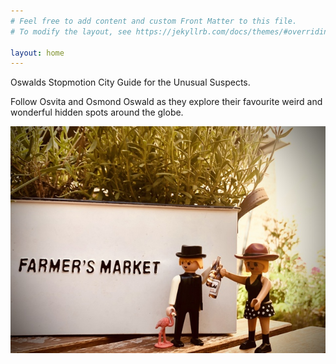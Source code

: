 ```yaml
---
# Feel free to add content and custom Front Matter to this file.
# To modify the layout, see https://jekyllrb.com/docs/themes/#overriding-theme-defaults

layout: home
---
```


Oswalds Stopmotion City Guide for the Unusual Suspects.


Follow Osvita and Osmond Oswald as they
explore their favourite weird and wonderful hidden spots
around the globe.

<img title='the oswalds at farmers market' src="/assets/640/oswalds-farmers-market.jpg" width="640px"/>
